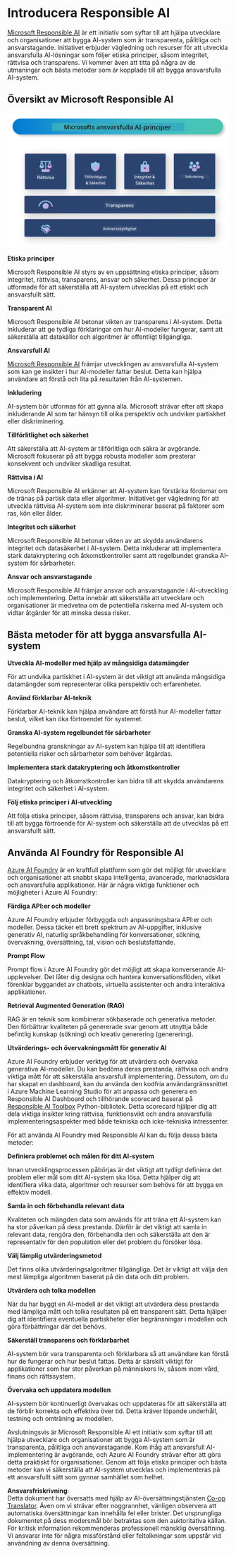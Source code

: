 <!--
CO_OP_TRANSLATOR_METADATA:
{
  "original_hash": "805b96b20152936d8f4c587d90d6e06e",
  "translation_date": "2025-07-16T22:53:49+00:00",
  "source_file": "md/01.Introduction/05/ResponsibleAI.md",
  "language_code": "sv"
}
-->
# **Introducera Responsible AI**

[Microsoft Responsible AI](https://www.microsoft.com/ai/responsible-ai?WT.mc_id=aiml-138114-kinfeylo) är ett initiativ som syftar till att hjälpa utvecklare och organisationer att bygga AI-system som är transparenta, pålitliga och ansvarstagande. Initiativet erbjuder vägledning och resurser för att utveckla ansvarsfulla AI-lösningar som följer etiska principer, såsom integritet, rättvisa och transparens. Vi kommer även att titta på några av de utmaningar och bästa metoder som är kopplade till att bygga ansvarsfulla AI-system.

## Översikt av Microsoft Responsible AI

![RAIPrinciples](../../../../../translated_images/RAIPrinciples.bf9c9bc6ca160d336830630939a5130a22b3f9e1f633773562f83fed08a50520.sv.png)

**Etiska principer**

Microsoft Responsible AI styrs av en uppsättning etiska principer, såsom integritet, rättvisa, transparens, ansvar och säkerhet. Dessa principer är utformade för att säkerställa att AI-system utvecklas på ett etiskt och ansvarsfullt sätt.

**Transparent AI**

Microsoft Responsible AI betonar vikten av transparens i AI-system. Detta inkluderar att ge tydliga förklaringar om hur AI-modeller fungerar, samt att säkerställa att datakällor och algoritmer är offentligt tillgängliga.

**Ansvarsfull AI**

[Microsoft Responsible AI](https://www.microsoft.com/ai/responsible-ai?WT.mc_id=aiml-138114-kinfeylo) främjar utvecklingen av ansvarsfulla AI-system som kan ge insikter i hur AI-modeller fattar beslut. Detta kan hjälpa användare att förstå och lita på resultaten från AI-systemen.

**Inkludering**

AI-system bör utformas för att gynna alla. Microsoft strävar efter att skapa inkluderande AI som tar hänsyn till olika perspektiv och undviker partiskhet eller diskriminering.

**Tillförlitlighet och säkerhet**

Att säkerställa att AI-system är tillförlitliga och säkra är avgörande. Microsoft fokuserar på att bygga robusta modeller som presterar konsekvent och undviker skadliga resultat.

**Rättvisa i AI**

Microsoft Responsible AI erkänner att AI-system kan förstärka fördomar om de tränas på partisk data eller algoritmer. Initiativet ger vägledning för att utveckla rättvisa AI-system som inte diskriminerar baserat på faktorer som ras, kön eller ålder.

**Integritet och säkerhet**

Microsoft Responsible AI betonar vikten av att skydda användarens integritet och datasäkerhet i AI-system. Detta inkluderar att implementera stark datakryptering och åtkomstkontroller samt att regelbundet granska AI-system för sårbarheter.

**Ansvar och ansvarstagande**

Microsoft Responsible AI främjar ansvar och ansvarstagande i AI-utveckling och implementering. Detta innebär att säkerställa att utvecklare och organisationer är medvetna om de potentiella riskerna med AI-system och vidtar åtgärder för att minska dessa risker.

## Bästa metoder för att bygga ansvarsfulla AI-system

**Utveckla AI-modeller med hjälp av mångsidiga datamängder**

För att undvika partiskhet i AI-system är det viktigt att använda mångsidiga datamängder som representerar olika perspektiv och erfarenheter.

**Använd förklarbar AI-teknik**

Förklarbar AI-teknik kan hjälpa användare att förstå hur AI-modeller fattar beslut, vilket kan öka förtroendet för systemet.

**Granska AI-system regelbundet för sårbarheter**

Regelbundna granskningar av AI-system kan hjälpa till att identifiera potentiella risker och sårbarheter som behöver åtgärdas.

**Implementera stark datakryptering och åtkomstkontroller**

Datakryptering och åtkomstkontroller kan bidra till att skydda användarens integritet och säkerhet i AI-system.

**Följ etiska principer i AI-utveckling**

Att följa etiska principer, såsom rättvisa, transparens och ansvar, kan bidra till att bygga förtroende för AI-system och säkerställa att de utvecklas på ett ansvarsfullt sätt.

## Använda AI Foundry för Responsible AI

[Azure AI Foundry](https://ai.azure.com?WT.mc_id=aiml-138114-kinfeylo) är en kraftfull plattform som gör det möjligt för utvecklare och organisationer att snabbt skapa intelligenta, avancerade, marknadsklara och ansvarsfulla applikationer. Här är några viktiga funktioner och möjligheter i Azure AI Foundry:

**Färdiga API:er och modeller**

Azure AI Foundry erbjuder förbyggda och anpassningsbara API:er och modeller. Dessa täcker ett brett spektrum av AI-uppgifter, inklusive generativ AI, naturlig språkbehandling för konversationer, sökning, övervakning, översättning, tal, vision och beslutsfattande.

**Prompt Flow**

Prompt flow i Azure AI Foundry gör det möjligt att skapa konverserande AI-upplevelser. Det låter dig designa och hantera konversationsflöden, vilket förenklar byggandet av chatbots, virtuella assistenter och andra interaktiva applikationer.

**Retrieval Augmented Generation (RAG)**

RAG är en teknik som kombinerar sökbaserade och generativa metoder. Den förbättrar kvaliteten på genererade svar genom att utnyttja både befintlig kunskap (sökning) och kreativ generering (generering).

**Utvärderings- och övervakningsmått för generativ AI**

Azure AI Foundry erbjuder verktyg för att utvärdera och övervaka generativa AI-modeller. Du kan bedöma deras prestanda, rättvisa och andra viktiga mått för att säkerställa ansvarsfull implementering. Dessutom, om du har skapat en dashboard, kan du använda den kodfria användargränssnittet i Azure Machine Learning Studio för att anpassa och generera en Responsible AI Dashboard och tillhörande scorecard baserat på [Responsible AI Toolbox](https://responsibleaitoolbox.ai/?WT.mc_id=aiml-138114-kinfeylo) Python-bibliotek. Detta scorecard hjälper dig att dela viktiga insikter kring rättvisa, funktionsvikt och andra ansvarsfulla implementeringsaspekter med både tekniska och icke-tekniska intressenter.

För att använda AI Foundry med Responsible AI kan du följa dessa bästa metoder:

**Definiera problemet och målen för ditt AI-system**

Innan utvecklingsprocessen påbörjas är det viktigt att tydligt definiera det problem eller mål som ditt AI-system ska lösa. Detta hjälper dig att identifiera vilka data, algoritmer och resurser som behövs för att bygga en effektiv modell.

**Samla in och förbehandla relevant data**

Kvaliteten och mängden data som används för att träna ett AI-system kan ha stor påverkan på dess prestanda. Därför är det viktigt att samla in relevant data, rengöra den, förbehandla den och säkerställa att den är representativ för den population eller det problem du försöker lösa.

**Välj lämplig utvärderingsmetod**

Det finns olika utvärderingsalgoritmer tillgängliga. Det är viktigt att välja den mest lämpliga algoritmen baserat på din data och ditt problem.

**Utvärdera och tolka modellen**

När du har byggt en AI-modell är det viktigt att utvärdera dess prestanda med lämpliga mått och tolka resultaten på ett transparent sätt. Detta hjälper dig att identifiera eventuella partiskheter eller begränsningar i modellen och göra förbättringar där det behövs.

**Säkerställ transparens och förklarbarhet**

AI-system bör vara transparenta och förklarbara så att användare kan förstå hur de fungerar och hur beslut fattas. Detta är särskilt viktigt för applikationer som har stor påverkan på människors liv, såsom inom vård, finans och rättssystem.

**Övervaka och uppdatera modellen**

AI-system bör kontinuerligt övervakas och uppdateras för att säkerställa att de förblir korrekta och effektiva över tid. Detta kräver löpande underhåll, testning och omträning av modellen.

Avslutningsvis är Microsoft Responsible AI ett initiativ som syftar till att hjälpa utvecklare och organisationer att bygga AI-system som är transparenta, pålitliga och ansvarstagande. Kom ihåg att ansvarsfull AI-implementering är avgörande, och Azure AI Foundry strävar efter att göra detta praktiskt för organisationer. Genom att följa etiska principer och bästa metoder kan vi säkerställa att AI-system utvecklas och implementeras på ett ansvarsfullt sätt som gynnar samhället som helhet.

**Ansvarsfriskrivning**:  
Detta dokument har översatts med hjälp av AI-översättningstjänsten [Co-op Translator](https://github.com/Azure/co-op-translator). Även om vi strävar efter noggrannhet, vänligen observera att automatiska översättningar kan innehålla fel eller brister. Det ursprungliga dokumentet på dess modersmål bör betraktas som den auktoritativa källan. För kritisk information rekommenderas professionell mänsklig översättning. Vi ansvarar inte för några missförstånd eller feltolkningar som uppstår vid användning av denna översättning.